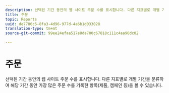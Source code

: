 ```yaml
---
description: 선택된 기간 동안의 웹 사이트 주문 수를 표시합니다. 다른 지표별로 개별 기간을 분류하여 해당 기간 동안 가장 많은 주문 수를 기록한 항목(제품, 캠페인 등)을 볼 수 있습니다.
title: 주문
topic: Reports
uuid: de7786c5-8fa3-4d96-977d-4a6b1d033028
translation-type: tm+mt
source-git-commit: 99ee24efaa517e8da700c67818c111c4aa90dc02

---
```



# 주문

선택된 기간 동안의 웹 사이트 주문 수를 표시합니다. 다른 지표별로 개별 기간을 분류하여 해당 기간 동안 가장 많은 주문 수를 기록한 항목(제품, 캠페인 등)을 볼 수 있습니다.

